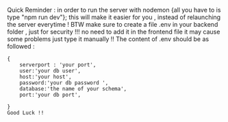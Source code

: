Quick Reminder : 
    in order to run the server with nodemon {all you have to is type "npm run dev"};
    this will make it easier for you , instead of relaunching the server everytime !
    BTW make sure to create a file .env in your backend folder , just for security !!!
    no need to add it in the frontend file it may cause some problems just type it manually !!
    The content of .env should be as followed :

    {
        serverport : 'your port',
        user:'your db user',
        host:'your host',
        password:'your db password ',
        database:'the name of your schema',
        port:'your db port',

    }
    Good Luck !!
